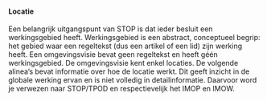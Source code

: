 ﻿#### Locatie

Een belangrijk uitgangspunt van STOP is dat ieder besluit een werkingsgebied
heeft. Werkingsgebied is een abstract, conceptueel begrip: het gebied waar een
regeltekst (dus een artikel of een lid) zijn werking heeft.
Een omgevingsvisie bevat geen regeltekst en heeft géén werkingsgebied. De
omgevingsvisie kent enkel locaties. De volgende alinea’s bevat informatie over
hoe de locatie werkt. Dit geeft inzicht in de globale werking ervan en is niet
volledig in detailinformatie. Daarvoor word je verwezen naar STOP/TPOD en
respectievelijk het IMOP en IMOW.
